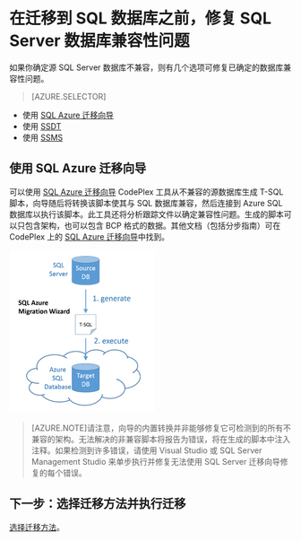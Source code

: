 <properties
   pageTitle="在迁移到 SQL 数据库之前，修复 SQL Server 数据库兼容性问题"
   description="Azure SQL 数据库, 数据库迁移, 兼容性, SQL Azure 迁移向导"
   services="sql-database"
   documentationCenter=""
   authors="carlrabeler"
   manager="jeffreyg"
   editor=""/>

<tags
   ms.service="sql-database"
   ms.date="03/14/2016"
   wacn.date="03/24/2016"/>

# 在迁移到 SQL 数据库之前，修复 SQL Server 数据库兼容性问题

如果你确定源 SQL Server 数据库不兼容，则有几个选项可修复已确定的数据库兼容性问题。

> [AZURE.SELECTOR]
- 使用 [SQL Azure 迁移向导](/documentation/articles/sql-database-cloud-migrate-fix-compatibility-issues)
- 使用 [SSDT](/documentation/articles/sql-database-cloud-migrate-fix-compatibility-issues-SSDT)
- 使用 [SSMS](/documentation/articles/sql-database-cloud-migrate-fix-compatibility-issues-SSMS)

## 使用 SQL Azure 迁移向导

可以使用 [SQL Azure 迁移向导](http://sqlazuremw.codeplex.com) CodePlex 工具从不兼容的源数据库生成 T-SQL 脚本，向导随后将转换该脚本使其与 SQL 数据库兼容，然后连接到 Azure SQL 数据库以执行该脚本。此工具还将分析跟踪文件以确定兼容性问题。生成的脚本可以只包含架构，也可以包含 BCP 格式的数据。其他文档（包括分步指南）可在 CodePlex 上的 [SQL Azure 迁移向导](http://sqlazuremw.codeplex.com)中找到。

 ![SAMW 迁移示意图](./media/sql-database-cloud-migrate/02SAMWDiagram.png)

  >[AZURE.NOTE]请注意，向导的内置转换并非能够修复它可检测到的所有不兼容的架构。无法解决的非兼容脚本将报告为错误，将在生成的脚本中注入注释。如果检测到许多错误，请使用 Visual Studio 或 SQL Server Management Studio 来单步执行并修复无法使用 SQL Server 迁移向导修复的每个错误。

## 下一步：选择迁移方法并执行迁移

[选择迁移方法](/documentation/articles/sql-database-cloud-migrate/#migrate-a-compatible-sql-server-database-to-sql-database)。

<!---HONumber=Mooncake_0104_2016-->
